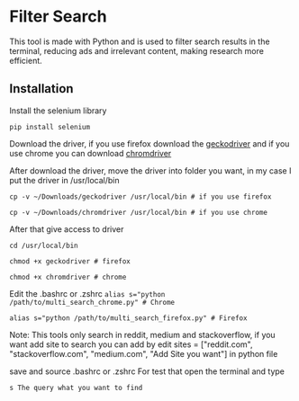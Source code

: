 # Filter Search

This tool is made with Python and is used to filter search results in the terminal, reducing ads and irrelevant content, making research more efficient.

## Installation
Install the selenium library

`
pip install selenium
`


Download the driver, if you use firefox download the [geckodriver](https://github.com/mozilla/geckodriver/releases) and if you use chrome you can download [chromdriver](https://getwebdriver.com/chromedriver#stable)

After download the driver, move the driver into folder you want, in my case I put the driver in /usr/local/bin

`
cp -v ~/Downloads/geckodriver /usr/local/bin # if you use firefox
`

`
cp -v ~/Downloads/chromdriver /usr/local/bin # if you use chrome
`

After that give access to driver

`
cd /usr/local/bin
`

`
chmod +x geckodriver # firefox
`

`
chmod +x chromdriver # chrome
`

Edit the .bashrc or .zshrc
`
alias s="python /path/to/multi_search_chrome.py" # Chrome
`

`
alias s="python /path/to/multi_search_firefox.py" # Firefox
`

Note: This tools only search in reddit, medium and stackoverflow, if you want add site to search you can add by edit sites = ["reddit.com", "stackoverflow.com", "medium.com", "Add Site you want"] in python file

save and source .bashrc or .zshrc
For test that open the terminal and type 

`s The query what you want to find`
